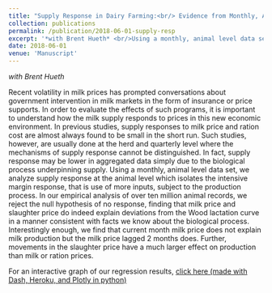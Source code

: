 ```yaml
---
title: "Supply Response in Dairy Farming:<br/> Evidence from Monthly, Animal-Level Data"
collection: publications
permalink: /publication/2018-06-01-supply-resp
excerpt: '*with Brent Hueth* <br/>Using a monthly, animal level data set, we analyze supply response at the animal level which isolates the intensive margin response, that is use of more inputs, subject to the production process.'
date: 2018-06-01
venue: 'Manuscript'
---
```


*with Brent Hueth*

Recent volatility in milk prices has prompted conversations about government intervention in milk markets in the form of insurance or price supports. In order to evaluate the effects of such programs, it is important to understand how the milk supply responds to prices in this new economic environment. In previous studies, supply responses to milk price and ration cost are almost always found to be small in the short run. Such studies, however, are usually done at the herd and quarterly level where the mechanisms of supply response cannot be distinguished. In fact, supply response may be lower in aggregated data simply due to the biological process underpinning supply. Using a monthly, animal level data set, we analyze supply response at the animal level which isolates the intensive margin response, that is use of more inputs, subject to the production process.  In our empirical analysis of over ten million animal records, we reject the null hypothesis of no response, finding that milk price and slaughter price do indeed explain deviations from the Wood lactation curve in a manner consistent with facts we know about the biological process.  Interestingly enough, we find that current month milk price does not explain milk production but the milk price lagged 2 months does.  Further, movements in the slaughter price have a much larger effect on production than milk or ration prices.

For an interactive graph of our regression results, [click here (made with Dash, Heroku, and Plotly in python)](https://results-lact-app1.herokuapp.com/)